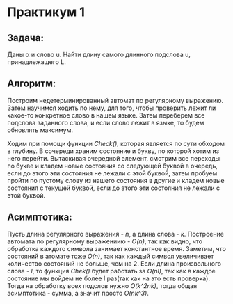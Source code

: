 # Практикум 1
## Задача: 
Даны α и слово u. Найти длину самого длинного подслова u, принадлежащего L.
## Алгоритм: 
Построим недетерминированный автомат по регулярному выражению. Затем научимся ходить по нему, для того, чтобы проверить лежит ли какое-то конкретное слово в нашем языке. Затем переберем все подслова заданного слова, и если слово лежит в языке, то будем обновлять максимум.

Ходим при помощи функции *Check()*, которая является по сути обходом в глубину. В сочереди храним состояние и букву, по которой хотим из него перейти. Вытаскивая очередной элемент, смотрим все переходы по букве и кладем новые состояния со следующей буквой в очередь, если до этого эти состояния не лежали с этой буквой, затем пробуем пройти по пустому слову из нашего состояния в другие и кладем новые состояния с текущей буквой, если до этого эти состояния не лежали с этой буквой.

## Асимптотика: 
Пусть длина регулярного выражения - *n*, а длина слова - *k*. Построение автомата по регулярному выражениию - *O(n)*, так как видно, что обработка каждого символа занимает константное время. Заметим, что состояний в атомате тоже *O(n)*, так как каждый символ увеличивает количество состояний не больше, чем на 2. Если длина произвольного слова - *l*, то функция *Chek()* будет работать за 
*O(nl)*, так как в каждое состояние мы войдем не более l раз(так как на это есть проверка). Тогда на обработку всех подслов нужно 
*O(k^2nk)*, тогда общая асимптотика - сумма, а значит просто *O(nk^3)*.
